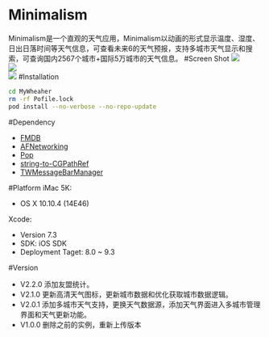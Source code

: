 Minimalism
======
Minimalism是一个直观的天气应用，Minimalism以动画的形式显示温度、湿度、日出日落时间等天气信息，可查看未来6的天气预报，支持多城市天气显示和搜索，可查询国内2567个城市+国际5万城市的天气信息。
#Screen Shot
![](https://github.com/leonardlee2015/MyWheather/blob/master/snapshot/start2.gif)<br>
![](https://github.com/leonardlee2015/MyWheather/blob/master/snapshot/CityManager.gif)<br>
![](https://github.com/leonardlee2015/MyWheather/blob/master/snapshot/forecast2.gif)
#Installation
```bash
cd MyWheaher
rm -rf Pofile.lock
pod install --no-verbose --no-repo-update
```
#Dependency
- [FMDB](https://github.com/ccgus/fmdb)
- [AFNetworking](https://github.com/AFNetworking/AFNetworking)
- [Pop](https://github.com/facebook/pop)
- [string-to-CGPathRef](https://github.com/aderussell/string-to-CGPathRef)
- [TWMessageBarManager](https://github.com/terryworona/TWMessageBarManager)

#Platform
iMac 5K:

- OS X 10.10.4 (14E46)

Xcode:

- Version 7.3
- SDK: iOS SDK 
- Deployment Taget: 8.0 ~ 9.3


#Version
- V2.2.0 添加友盟统计。
- V2.1.0 更新高清天气图标，更新城市数据和优化获取城市数据逻辑。
- V2.0.1 添加多城市天气支持，更换天气数据源，添加天气界面进入多城市管理界面和天气更新功能。
- V1.0.0 删除之前的实例，重新上传版本
